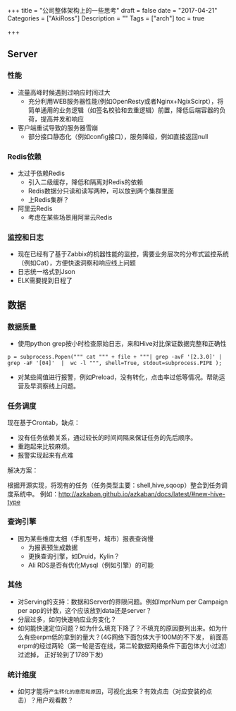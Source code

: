 +++
title = "公司整体架构上的一些思考"
draft = false
date = "2017-04-21"
Categories = ["AkiRoss"] 
Description = "" 
Tags = ["arch"] 
toc = true

+++

## Server
### 性能
- 流量高峰时候遇到过响应时间过大
    - 充分利用WEB服务器性能(例如OpenResty或者Nginx+NgixScirpt），将简单通用的业务逻辑（如签名校验和去重逻辑）前置，降低后端容器的负荷，提高并发和响应
- 客户端重试导致的服务器雪崩
    - 部分接口静态化（例如config接口），服务降级，例如直接返回null
    
### Redis依赖
- 太过于依赖Redis
    - 引入二级缓存，降低和隔离对Redis的依赖
    - Redis数据分只读和读写两种，可以放到两个集群里面
    - 上Redis集群？
- 阿里云Redis
    - 考虑在某些场景用阿里云Redis
    
### 监控和日志
- 现在已经有了基于Zabbix的机器性能的监控，需要业务层次的分布式监控系统（例如Cat），方便快速洞察和响应线上问题
- 日志统一格式到Json
- ELK需要提到日程了

## 数据

### 数据质量
- 使用python grep按小时检查原始日志，来和Hive对比保证数据完整和正确性
```    
p = subprocess.Popen(""" cat """ + file + """| grep -avF '[2.3.0]' | grep -aF '[04]'  |  wc -l """, shell=True, stdout=subprocess.PIPE );
```
- 对某些阈值进行报警，例如Preload，没有转化，点击率过低等情况。帮助运营及早洞察线上问题。

### 任务调度

现在基于Crontab，缺点：

- 没有任务依赖关系，通过较长的时间间隔来保证任务的先后顺序。
- 重跑起来比较麻烦。
- 报警实现起来有点难

解决方案：

根据开源实现，将现有的任务（任务类型主要：shell,hive,sqoop）整合到任务调度系统中。
例如：http://azkaban.github.io/azkaban/docs/latest/#new-hive-type

### 查询引擎
- 因为某些维度太细（手机型号，城市）报表查询慢
    - 为报表预生成数据
    - 更换查询引擎，如Druid，Kylin？
    - Ali RDS是否有优化Mysql（例如引擎）的可能

### 其他

- 对Serving的支持：数据和Server的界限问题。例如ImprNum per Campaign per app的计数，这个应该放到data还是server？
- 分层过多，如何快速响应业务变化？
- 如何能快速定位问题？如为什么填充下降了？不填充的原因要列出来。如为什么有些erpm低的拿到的量大？(4G网络下面包体大于100M的不下发， 前面高erpm的经过两轮（第一轮是否在线，第二轮数据网络条件下面包体大小过滤）过滤掉， 正好轮到了1789下发)

### 统计维度
- 如何才能将`产生转化的意愿和原因`，可视化出来？有效点击（对应安装的点击）？用户观看数？